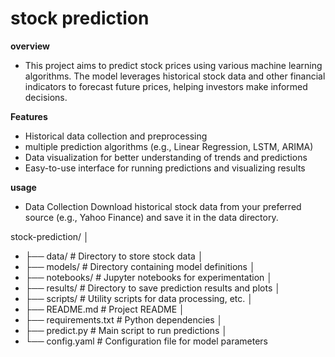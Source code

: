 
# stock prediction
**overview**
* This project aims to predict stock prices using various machine learning algorithms. The model leverages historical stock data and other financial indicators to forecast future prices, helping investors make informed decisions.

**Features** 
* Historical data collection and preprocessing 
* multiple prediction algorithms (e.g., Linear Regression, LSTM, ARIMA)
* Data visualization for better understanding of trends and predictions
* Easy-to-use interface for running predictions and visualizing results

**usage**
* Data Collection Download historical stock data from your preferred source (e.g., Yahoo Finance) and save it in the data directory.

stock-prediction/ │
* ├── data/ # Directory to store stock data
│ 
* ├── models/ # Directory containing model definitions
│ 
* ├── notebooks/ # Jupyter notebooks for experimentation 
│
* ├── results/ # Directory to save prediction results and plots
│
* ├── scripts/ # Utility scripts for data processing, etc. 
│
* ├── README.md # Project README
│
* ├── requirements.txt # Python dependencies
│
* ├── predict.py # Main script to run predictions 
│
* └── config.yaml # Configuration file for model parameters
